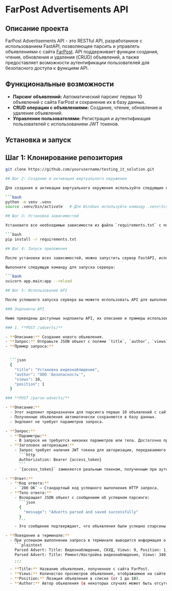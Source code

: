 # FarPost Advertisements API

## Описание проекта

FarPost Advertisements API - это RESTful API, разработанное с использованием FastAPI, позволяющее парсить и управлять объявлениями с сайта [FarPost](https://www.farpost.ru). API поддерживает функции создания, чтения, обновления и удаления (CRUD) объявлений, а также предоставляет возможности аутентификации пользователей для безопасного доступа к функциям API.

## Функциональные возможности

- **Парсинг объявлений:** Автоматический парсинг первых 10 объявлений с сайта FarPost и сохранение их в базу данных.
- **CRUD операции с объявлениями:** Создание, чтение, обновление и удаление объявлений.
- **Управление пользователями:** Регистрация и аутентификация пользователей с использованием JWT токенов.

## Установка и запуск

## Шаг 1: Клонирование репозитория

```bash
git clone https://github.com/yourusername/testing_it_solution.git

## Шаг 2: Создание и активация виртуального окружения

Для создания и активации виртуального окружения используйте следующие команды:

```bash
python -m venv .venv
source .venv/bin/activate   # Для Windows используйте команду .venv\Scripts\activate

## Шаг 3: Установка зависимостей

Установите все необходимые зависимости из файла `requirements.txt` с помощью следующей команды:

```bash
pip install -r requirements.txt

## Шаг 4: Запуск приложения

После установки всех зависимостей, можно запустить сервер FastAPI, используя Uvicorn. Uvicorn — это сервер ASGI, который используется для запуска FastAPI приложений.

Выполните следующую команду для запуска сервера:

```bash
uvicorn app.main:app --reload

## Шаг 5: Использование API

После успешного запуска сервера вы можете использовать API для выполнения различных операций с объявлениями и пользователями. FastAPI предоставляет встроенный интерфейс Swagger UI для тестирования и взаимодействия с вашим API. Доступ к интерфейсу осуществляется по адресу [http://127.0.0.1:8000/docs](http://127.0.0.1:8000/docs).

### Эндпоинты API

Ниже приведены доступные эндпоинты API, их описание и примеры использования:

### 1. **POST /adverts/**

- **Описание:** Создание нового объявления.
- **Запрос:** Отправьте JSON объект с полями `title`, `author`, `views` и `position`.
- **Пример запроса:**


  ```json
  {
    "title": "Установка видеонаблюдения",
    "author": "ООО 'Безопасность'",
    "views": 10,
    "position": 1
  }

### **POST /parse-adverts/**

- **Описание:** 
  - Этот эндпоинт предназначен для парсинга первых 10 объявлений с сайта FarPost.
  - Полученные объявления автоматически сохраняются в базу данных.
  - Эндпоинт не требует параметров запроса.

- **Запрос:**
  - **Параметры:** 
    - В запросе не требуется никаких параметров или тела. Достаточно просто отправить пустой запрос на данный URL.
  - **Заголовок авторизации:** 
    - Запрос требует наличия JWT токена для авторизации, передаваемого в заголовке:
      ```http
      Authorization: Bearer {access_token}
      ```
    - `{access_token}` заменяется реальным токеном, полученным при аутентификации пользователя.

- **Ответ:**
  - **Код ответа:** 
    - `200 OK` — Стандартный код успешного выполнения HTTP запроса.
  - **Тело ответа:** 
    - Возвращает JSON объект с сообщением об успешном парсинге:
      ```json
      {
        "message": "Adverts parsed and saved successfully"
      }
      ```
    - Это сообщение подтверждает, что объявления были успешно спарсены и сохранены в базе данных.

- **Поведение в терминале:**
  - При успешном выполнении запроса в терминале выводится информация о каждом спарсенном объявлении:
    ```plaintext
    Parsed Advert: Title: Видеонаблюдение, СКУД, Views: 9, Position: 1, Author: Невідомий
    Parsed Advert: Title: Ремонт/Настройка видеонаблюдения, Views: 340, Position: 2, Author: Невідомий
    ...
    ```
  - **Title:** Название объявления, полученное с сайта FarPost.
  - **Views:** Количество просмотров объявления, отображаемое на сайте.
  - **Position:** Позиция объявления в списке (от 1 до 10).
  - **Author:** Автор объявления (в некоторых случаях может быть отсутствовать или заменён на "Невідомий").

